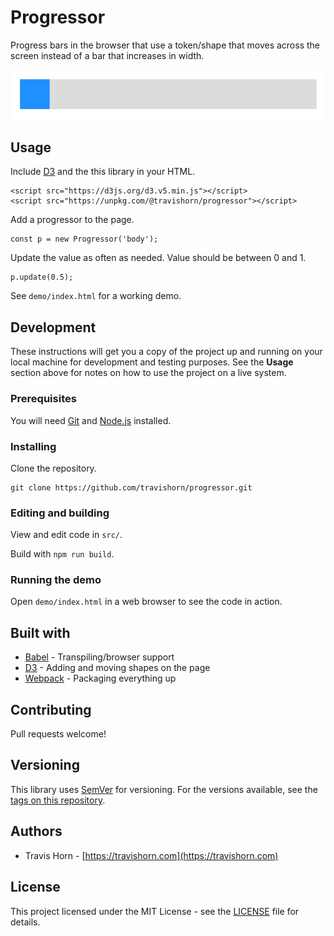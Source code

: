 # Progressor

Progress bars in the browser that use a token/shape that moves across the screen instead of a bar
that increases in width.

![Progressor demonstration](demo.gif)

## Usage

Include [D3](https://d3js.org/) and the this library in your HTML.

```
<script src="https://d3js.org/d3.v5.min.js"></script>
<script src="https://unpkg.com/@travishorn/progressor"></script>
```

Add a progressor to the page.

```
const p = new Progressor('body');
```

Update the value as often as needed. Value should be between 0 and 1.

```
p.update(0.5);
```

See `demo/index.html` for a working demo.

## Development

These instructions will get you a copy of the project up and running on your local machine for
development and testing purposes. See the **Usage** section above for notes on how to use the
project on a live system.

### Prerequisites

You will need [Git](https://git-scm.com/) and [Node.js](https://nodejs.org/)  installed.

### Installing

Clone the repository.

```
git clone https://github.com/travishorn/progressor.git
```

### Editing and building

View and edit code in `src/`.

Build with `npm run build`.

### Running the demo

Open `demo/index.html` in a web browser to see the code in action.

## Built with

* [Babel](https://babeljs.io/) - Transpiling/browser support
* [D3](https://d3js.org/) - Adding and moving shapes on the page
* [Webpack](https://webpack.js.org/) - Packaging everything up

## Contributing

Pull requests welcome!

## Versioning

This library uses [SemVer](http://semver.org/) for versioning. For the versions available, see the
[tags on this repository](https://github.com/travishorn/progressor/tags).

## Authors

* Travis Horn - [https://travishorn.com](https://travishorn.com)

## License

This project licensed under the MIT License - see the [LICENSE](LICENSE) file for details.
